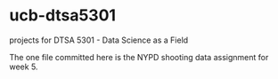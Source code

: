 # ucb-dtsa5301
projects for DTSA 5301 - Data Science as a Field

The one file committed here is the NYPD shooting data assignment for week 5.
